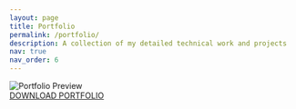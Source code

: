 ```yaml
---
layout: page
title: Portfolio
permalink: /portfolio/
description: A collection of my detailed technical work and projects
nav: true
nav_order: 6
---
```


<div class="row">
  <div class="col-12">
    <div class="card">
      <img src="{{ '/assets/pdf/portfolio_preview.png' | relative_url }}" 
           alt="Portfolio Preview" 
           class="card-img-top img-fluid">
      <div class="card-body text-center">
        <a href="{{ '/assets/pdf/Srecharan_Technical_Portfolio.pdf' | relative_url }}" 
           class="btn btn-primary" 
           target="_blank">
          DOWNLOAD PORTFOLIO
        </a>
      </div>
    </div>
  </div>
</div>